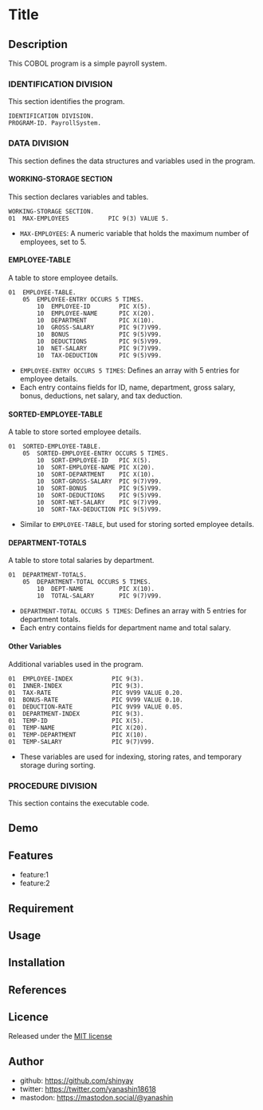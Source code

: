 # Title

## Description

This COBOL program is a simple payroll system.

### IDENTIFICATION DIVISION
This section identifies the program.

```cobol
IDENTIFICATION DIVISION.
PROGRAM-ID. PayrollSystem.
```

### DATA DIVISION
This section defines the data structures and variables used in the program.

#### WORKING-STORAGE SECTION
This section declares variables and tables.

```cobol
WORKING-STORAGE SECTION.
01  MAX-EMPLOYEES           PIC 9(3) VALUE 5.
```
- `MAX-EMPLOYEES`: A numeric variable that holds the maximum number of employees, set to 5.

#### EMPLOYEE-TABLE
A table to store employee details.

```cobol
01  EMPLOYEE-TABLE.
    05  EMPLOYEE-ENTRY OCCURS 5 TIMES.
        10  EMPLOYEE-ID        PIC X(5).
        10  EMPLOYEE-NAME      PIC X(20).
        10  DEPARTMENT         PIC X(10).
        10  GROSS-SALARY       PIC 9(7)V99.
        10  BONUS              PIC 9(5)V99.
        10  DEDUCTIONS         PIC 9(5)V99.
        10  NET-SALARY         PIC 9(7)V99.
        10  TAX-DEDUCTION      PIC 9(5)V99.
```
- `EMPLOYEE-ENTRY OCCURS 5 TIMES`: Defines an array with 5 entries for employee details.
- Each entry contains fields for ID, name, department, gross salary, bonus, deductions, net salary, and tax deduction.

#### SORTED-EMPLOYEE-TABLE
A table to store sorted employee details.

```cobol
01  SORTED-EMPLOYEE-TABLE.
    05  SORTED-EMPLOYEE-ENTRY OCCURS 5 TIMES.
        10  SORT-EMPLOYEE-ID   PIC X(5).
        10  SORT-EMPLOYEE-NAME PIC X(20).
        10  SORT-DEPARTMENT    PIC X(10).
        10  SORT-GROSS-SALARY  PIC 9(7)V99.
        10  SORT-BONUS         PIC 9(5)V99.
        10  SORT-DEDUCTIONS    PIC 9(5)V99.
        10  SORT-NET-SALARY    PIC 9(7)V99.
        10  SORT-TAX-DEDUCTION PIC 9(5)V99.
```
- Similar to `EMPLOYEE-TABLE`, but used for storing sorted employee details.

#### DEPARTMENT-TOTALS
A table to store total salaries by department.

```cobol
01  DEPARTMENT-TOTALS.
    05  DEPARTMENT-TOTAL OCCURS 5 TIMES.
        10  DEPT-NAME          PIC X(10).
        10  TOTAL-SALARY       PIC 9(7)V99.
```
- `DEPARTMENT-TOTAL OCCURS 5 TIMES`: Defines an array with 5 entries for department totals.
- Each entry contains fields for department name and total salary.

#### Other Variables
Additional variables used in the program.

```cobol
01  EMPLOYEE-INDEX           PIC 9(3).
01  INNER-INDEX              PIC 9(3).
01  TAX-RATE                 PIC 9V99 VALUE 0.20.
01  BONUS-RATE               PIC 9V99 VALUE 0.10.
01  DEDUCTION-RATE           PIC 9V99 VALUE 0.05.
01  DEPARTMENT-INDEX         PIC 9(3).
01  TEMP-ID                  PIC X(5).
01  TEMP-NAME                PIC X(20).
01  TEMP-DEPARTMENT          PIC X(10).
01  TEMP-SALARY              PIC 9(7)V99.
```
- These variables are used for indexing, storing rates, and temporary storage during sorting.

### PROCEDURE DIVISION
This section contains the executable code.


## Demo

## Features

- feature:1
- feature:2

## Requirement

## Usage

## Installation

## References

## Licence

Released under the [MIT license](https://gist.githubusercontent.com/shinyay/56e54ee4c0e22db8211e05e70a63247e/raw/f3ac65a05ed8c8ea70b653875ccac0c6dbc10ba1/LICENSE)

## Author

- github: <https://github.com/shinyay>
- twitter: <https://twitter.com/yanashin18618>
- mastodon: <https://mastodon.social/@yanashin>
